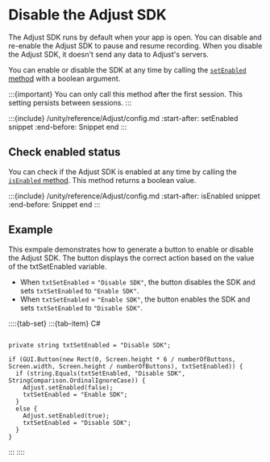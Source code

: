 # Disable the Adjust SDK

The Adjust SDK runs by default when your app is open. You can disable and re-enable the Adjust SDK to pause and resume recording. When you disable the Adjust SDK, it doesn't send any data to Adjust's servers.

You can enable or disable the SDK at any time by calling the [`setEnabled` method](unity-setEnabled-invocation) with a boolean argument.

:::{important}
You can only call this method after the first session. This setting persists between sessions.
:::

:::{include} /unity/reference/Adjust/config.md
:start-after: setEnabled snippet
:end-before: Snippet end
:::

## Check enabled status

You can check if the Adjust SDK is enabled at any time by calling the [`isEnabled` method](unity-isEnabled-invocation). This method returns a boolean value.

:::{include} /unity/reference/Adjust/config.md
:start-after: isEnabled snippet
:end-before: Snippet end
:::

## Example

This exmpale demonstrates how to generate a button to enable or disable the Adjust SDK. The button displays the correct action based on the value of the txtSetEnabled variable.

* When `txtSetEnabled` = `"Disable SDK"`, the button disables the SDK and sets `txtSetEnabled` to `"Enable SDK"`.
* When `txtSetEnabled` = `"Enable SDK"`, the button enables the SDK and sets `txtSetEnabled` to `"Disable SDK"`.

::::{tab-set}
:::{tab-item} C#
```{code-block} cs

private string txtSetEnabled = "Disable SDK";

if (GUI.Button(new Rect(0, Screen.height * 6 / numberOfButtons, Screen.width, Screen.height / numberOfButtons), txtSetEnabled)) {
  if (string.Equals(txtSetEnabled, "Disable SDK", StringComparison.OrdinalIgnoreCase)) {
    Adjust.setEnabled(false);
    txtSetEnabled = "Enable SDK";
  }
  else {
    Adjust.setEnabled(true);
    txtSetEnabled = "Disable SDK";
  }
}
```
:::
::::
